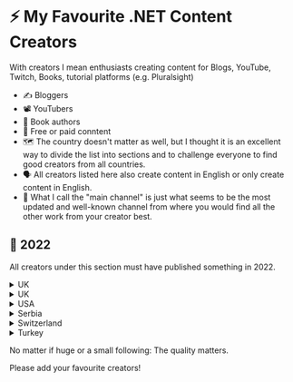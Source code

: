 # :zap: My Favourite .NET Content Creators

With creators I mean enthusiasts creating content for Blogs, YouTube, Twitch, Books, tutorial platforms (e.g. Pluralsight)

* :writing_hand: Bloggers
* :film_projector: YouTubers
* :open_book: Book authors
* :receipt: Free or paid conntent
* :world_map: The country doesn't matter as well, but I thought it is an excellent way to divide the list into sections and to challenge everyone to find good creators from all countries.
* :speaking_head: All creators listed here also create content in English or only create content in English.
* :compass: What I call the "main channel" is just what seems to be the most updated and well-known channel from where you would find all the other work from your creator best.

## :calendar: 2022

All creators under this section must have published something in 2022.


<details><summary>UK</summary>
 
| Name  | Main Channel |
| ------------- | ------------- |
| Tim Cadenbach | [Blog](https://www.tcdev.de/blog)  |
</details>




<details><summary>UK</summary>
 
| Name  | Main Channel |
| ------------- | ------------- |
| Nick Chapsas | [Youtube](https://www.youtube.com/c/Elfocrash)  |
| Jamie Maguire | [Blog](https://jamiemaguire.net/)
</details>

<details>
<summary>USA</summary>
  
  | Name  | Main Channel |
  | ------------- | ------------- |
  | Kendra Havens | [Twitter](https://twitter.com/gotheap)
  | Niels Swimberghe | [Blog](https://swimburger.net)
  | Scott Hanselman | [YouTube](https://www.youtube.com/channel/UCL-fHOdarou-CR2XUmK48Og)
  | Steve Ardalis Smith  | [Blog](https://ardalis.com/blog)  |
</details>

<details>
<summary>Serbia</summary>
  
| Name  | Main Channel |
| ------------- | ------------- |
| Milan Jovanović | [LinkedIn](https://www.linkedin.com/in/milan-jovanovic)  |
</details>

<details>
<summary>Switzerland</summary> 
  
| Name  | Main Channel |
| ------------- | ------------- |
| Damien Bowden  | [Blog](https://damienbod.com)  |
| Jürgen Gutsch | [Blog](https://asp.net-hacker.rocks)
| Steven Giesel |  [Blog](https://steven-giesel.com)
</details>

<details>
<summary>Turkey</summary>
  
| Name  | Main Channel |
| ------------- | ------------- |
| Sabit Kondakçı | [LinkedIn](https://www.linkedin.com/in/sabit-kondak%C3%A7%C4%B1/)  |
</details>

No matter if huge or a small following: The quality matters. 

Please add your favourite creators!

